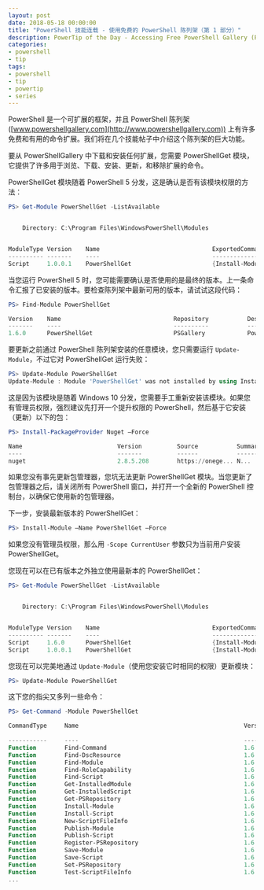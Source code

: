 ```yaml
---
layout: post
date: 2018-05-18 00:00:00
title: "PowerShell 技能连载 - 使用免费的 PowerShell 陈列架（第 1 部分）"
description: PowerTip of the Day - Accessing Free PowerShell Gallery (Part 1)
categories:
- powershell
- tip
tags:
- powershell
- tip
- powertip
- series
---
```

PowerShell 是一个可扩展的框架，并且 PowerShell 陈列架 ([www.powershellgallery.com](http://www.powershellgallery.com)) 上有许多免费和有用的命令扩展。我们将在几个技能帖子中介绍这个陈列架的巨大功能。

要从 PowerShellGallery 中下载和安装任何扩展，您需要 PowerShellGet 模块，它提供了许多用于浏览、下载、安装、更新，和移除扩展的命令。

PowerShellGet 模块随着 PowerShell 5 分发，这是确认是否有该模块权限的方法：

```powershell
PS> Get-Module PowerShellGet -ListAvailable


    Directory: C:\Program Files\WindowsPowerShell\Modules


ModuleType Version    Name                                ExportedCommands
---------- -------    ----                                ----------------
Script     1.0.0.1    PowerShellGet                       {Install-Module, Find-...
```

当您运行 PowerShell 5 时，您可能需要确认是否使用的是最终的版本。上一条命令汇报了已安装的版本。要检查陈列架中最新可用的版本，请试试这段代码：

```powershell
PS> Find-Module PowerShellGet

Version    Name                                Repository           Description
-------    ----                                ----------           -----------
1.6.0      PowerShellGet                       PSGallery            PowerShell...
```

要更新之前通过 PowerShell 陈列架安装的任意模块，您只需要运行 `Update-Module`，不过它对 PowerShellGet 运行失败：

```powershell
PS> Update-Module PowerShellGet
Update-Module : Module 'PowerShellGet' was not installed by using Install-Module, so it cannot be updated.
```

这是因为该模块是随着 Windows 10 分发，您需要手工重新安装该模块。如果您有管理员权限，强烈建议先打开一个提升权限的 PowerShell，然后基于它安装（更新）以下的包：

```powershell
PS> Install-PackageProvider Nuget –Force

Name                           Version          Source           Summary
----                           -------          ------           -------
nuget                          2.8.5.208        https://onege... N...
```

如果您没有事先更新包管理器，您坑无法更新 PowerShellGet 模块。当您更新了包管理器之后，请关闭所有 PowerShell 窗口，并打开一个全新的 PowerShell 控制台，以确保它使用新的包管理器。

下一步，安装最新版本的 PowerShellGet：

```powershell
PS> Install-Module –Name PowerShellGet –Force
```

如果您没有管理员权限，那么用 `-Scope CurrentUser` 参数只为当前用户安装 PowerShellGet。

您现在可以在已有版本之外独立使用最新本的 PowerShellGet：

```powershell
PS> Get-Module PowerShellGet -ListAvailable


    Directory: C:\Program Files\WindowsPowerShell\Modules


ModuleType Version    Name                                ExportedCommands
---------- -------    ----                                ----------------
Script     1.6.0      PowerShellGet                       {Install-Module, Find-Module...
Script     1.0.0.1    PowerShellGet                       {Install-Module, Find-Module...
```

您现在可以完美地通过 `Update-Module`（使用您安装它时相同的权限）更新模块：

```powershell
PS> Update-Module PowerShellGet
```

这下您的指尖又多列一些命令：

```powershell
PS> Get-Command -Module PowerShellGet

CommandType     Name                                               Version    Sou
                                                                                rce
-----------     ----                                               -------    ---
Function        Find-Command                                       1.6.0      Pow
Function        Find-DscResource                                   1.6.0      Pow
Function        Find-Module                                        1.6.0      Pow
Function        Find-RoleCapability                                1.6.0      Pow
Function        Find-Script                                        1.6.0      Pow
Function        Get-InstalledModule                                1.6.0      Pow
Function        Get-InstalledScript                                1.6.0      Pow
Function        Get-PSRepository                                   1.6.0      Pow
Function        Install-Module                                     1.6.0      Pow
Function        Install-Script                                     1.6.0      Pow
Function        New-ScriptFileInfo                                 1.6.0      Pow
Function        Publish-Module                                     1.6.0      Pow
Function        Publish-Script                                     1.6.0      Pow
Function        Register-PSRepository                              1.6.0      Pow
Function        Save-Module                                        1.6.0      Pow
Function        Save-Script                                        1.6.0      Pow
Function        Set-PSRepository                                   1.6.0      Pow
Function        Test-ScriptFileInfo                                1.6.0      Pow
...
```

<!--本文国际来源：[Accessing Free PowerShell Gallery (Part 1)](http://community.idera.com/powershell/powertips/b/tips/posts/accessing-free-powershell-gallery-part-1)-->
